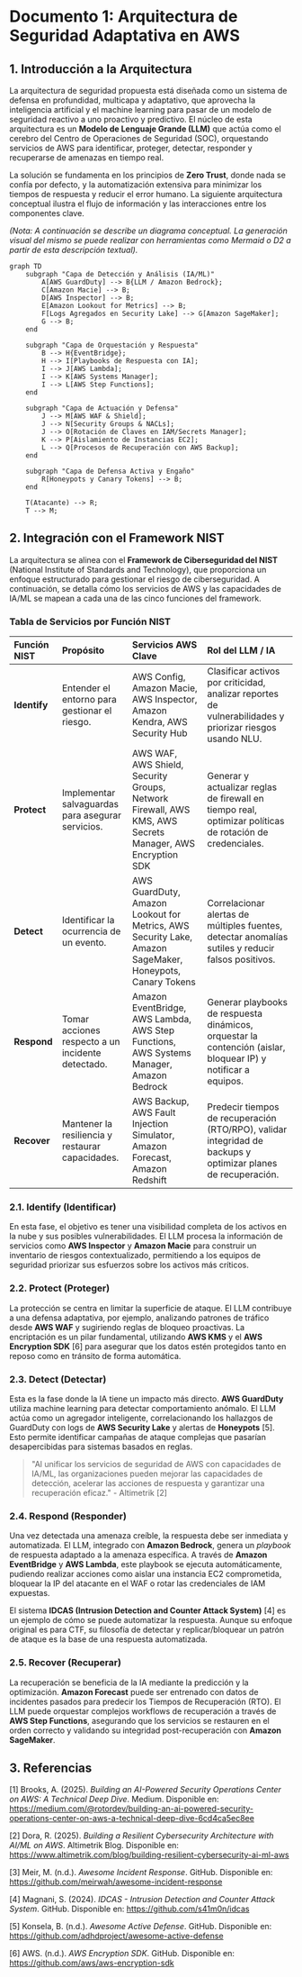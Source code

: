 # Documento 1: Arquitectura de Seguridad Adaptativa en AWS

## 1. Introducción a la Arquitectura

La arquitectura de seguridad propuesta está diseñada como un sistema de defensa en profundidad, multicapa y adaptativo, que aprovecha la inteligencia artificial y el machine learning para pasar de un modelo de seguridad reactivo a uno proactivo y predictivo. El núcleo de esta arquitectura es un **Modelo de Lenguaje Grande (LLM)** que actúa como el cerebro del Centro de Operaciones de Seguridad (SOC), orquestando servicios de AWS para identificar, proteger, detectar, responder y recuperarse de amenazas en tiempo real.

La solución se fundamenta en los principios de **Zero Trust**, donde nada se confía por defecto, y la automatización extensiva para minimizar los tiempos de respuesta y reducir el error humano. La siguiente arquitectura conceptual ilustra el flujo de información y las interacciones entre los componentes clave.

*(Nota: A continuación se describe un diagrama conceptual. La generación visual del mismo se puede realizar con herramientas como Mermaid o D2 a partir de esta descripción textual).* 

```mermaid
graph TD
    subgraph "Capa de Detección y Análisis (IA/ML)"
        A[AWS GuardDuty] --> B{LLM / Amazon Bedrock};
        C[Amazon Macie] --> B;
        D[AWS Inspector] --> B;
        E[Amazon Lookout for Metrics] --> B;
        F[Logs Agregados en Security Lake] --> G[Amazon SageMaker];
        G --> B;
    end

    subgraph "Capa de Orquestación y Respuesta"
        B --> H{EventBridge};
        H --> I[Playbooks de Respuesta con IA];
        I --> J[AWS Lambda];
        I --> K[AWS Systems Manager];
        I --> L[AWS Step Functions];
    end

    subgraph "Capa de Actuación y Defensa"
        J --> M[AWS WAF & Shield];
        J --> N[Security Groups & NACLs];
        J --> O[Rotación de Claves en IAM/Secrets Manager];
        K --> P[Aislamiento de Instancias EC2];
        L --> Q[Procesos de Recuperación con AWS Backup];
    end

    subgraph "Capa de Defensa Activa y Engaño"
        R[Honeypots y Canary Tokens] --> B;
    end

    T(Atacante) --> R;
    T --> M;
```

## 2. Integración con el Framework NIST

La arquitectura se alinea con el **Framework de Ciberseguridad del NIST** (National Institute of Standards and Technology), que proporciona un enfoque estructurado para gestionar el riesgo de ciberseguridad. A continuación, se detalla cómo los servicios de AWS y las capacidades de IA/ML se mapean a cada una de las cinco funciones del framework.

### Tabla de Servicios por Función NIST

| Función NIST | Propósito                                       | Servicios AWS Clave                                                                                             | Rol del LLM / IA                                                                                                   |
| :----------- | :---------------------------------------------- | :-------------------------------------------------------------------------------------------------------------- | :----------------------------------------------------------------------------------------------------------------- |
| **Identify** | Entender el entorno para gestionar el riesgo.   | AWS Config, Amazon Macie, AWS Inspector, Amazon Kendra, AWS Security Hub                                        | Clasificar activos por criticidad, analizar reportes de vulnerabilidades y priorizar riesgos usando NLU.         |
| **Protect**  | Implementar salvaguardas para asegurar servicios. | AWS WAF, AWS Shield, Security Groups, Network Firewall, AWS KMS, AWS Secrets Manager, AWS Encryption SDK          | Generar y actualizar reglas de firewall en tiempo real, optimizar políticas de rotación de credenciales.         |
| **Detect**   | Identificar la ocurrencia de un evento.         | AWS GuardDuty, Amazon Lookout for Metrics, AWS Security Lake, Amazon SageMaker, Honeypots, Canary Tokens          | Correlacionar alertas de múltiples fuentes, detectar anomalías sutiles y reducir falsos positivos.               |
| **Respond**  | Tomar acciones respecto a un incidente detectado. | Amazon EventBridge, AWS Lambda, AWS Step Functions, AWS Systems Manager, Amazon Bedrock                         | Generar playbooks de respuesta dinámicos, orquestar la contención (aislar, bloquear IP) y notificar a equipos. |
| **Recover**  | Mantener la resiliencia y restaurar capacidades.  | AWS Backup, AWS Fault Injection Simulator, Amazon Forecast, Amazon Redshift                                     | Predecir tiempos de recuperación (RTO/RPO), validar integridad de backups y optimizar planes de recuperación.    |

### 2.1. Identify (Identificar)

En esta fase, el objetivo es tener una visibilidad completa de los activos en la nube y sus posibles vulnerabilidades. El LLM procesa la información de servicios como **AWS Inspector** y **Amazon Macie** para construir un inventario de riesgos contextualizado, permitiendo a los equipos de seguridad priorizar sus esfuerzos sobre los activos más críticos.

### 2.2. Protect (Proteger)

La protección se centra en limitar la superficie de ataque. El LLM contribuye a una defensa adaptativa, por ejemplo, analizando patrones de tráfico desde **AWS WAF** y sugiriendo reglas de bloqueo proactivas. La encriptación es un pilar fundamental, utilizando **AWS KMS** y el **AWS Encryption SDK** [6] para asegurar que los datos estén protegidos tanto en reposo como en tránsito de forma automática.

### 2.3. Detect (Detectar)

Esta es la fase donde la IA tiene un impacto más directo. **AWS GuardDuty** utiliza machine learning para detectar comportamiento anómalo. El LLM actúa como un agregador inteligente, correlacionando los hallazgos de GuardDuty con logs de **AWS Security Lake** y alertas de **Honeypots** [5]. Esto permite identificar campañas de ataque complejas que pasarían desapercibidas para sistemas basados en reglas.

> "Al unificar los servicios de seguridad de AWS con capacidades de IA/ML, las organizaciones pueden mejorar las capacidades de detección, acelerar las acciones de respuesta y garantizar una recuperación eficaz." - Altimetrik [2]

### 2.4. Respond (Responder)

Una vez detectada una amenaza creíble, la respuesta debe ser inmediata y automatizada. El LLM, integrado con **Amazon Bedrock**, genera un *playbook* de respuesta adaptado a la amenaza específica. A través de **Amazon EventBridge** y **AWS Lambda**, este playbook se ejecuta automáticamente, pudiendo realizar acciones como aislar una instancia EC2 comprometida, bloquear la IP del atacante en el WAF o rotar las credenciales de IAM expuestas.

El sistema **IDCAS (Intrusion Detection and Counter Attack System)** [4] es un ejemplo de cómo se puede automatizar la respuesta. Aunque su enfoque original es para CTF, su filosofía de detectar y replicar/bloquear un patrón de ataque es la base de una respuesta automatizada.

### 2.5. Recover (Recuperar)

La recuperación se beneficia de la IA mediante la predicción y la optimización. **Amazon Forecast** puede ser entrenado con datos de incidentes pasados para predecir los Tiempos de Recuperación (RTO). El LLM puede orquestar complejos workflows de recuperación a través de **AWS Step Functions**, asegurando que los servicios se restauren en el orden correcto y validando su integridad post-recuperación con **Amazon SageMaker**.

## 3. Referencias

[1] Brooks, A. (2025). *Building an AI-Powered Security Operations Center on AWS: A Technical Deep Dive*. Medium. Disponible en: https://medium.com/@rotordev/building-an-ai-powered-security-operations-center-on-aws-a-technical-deep-dive-6cd4ca5ec8ee

[2] Dora, R. (2025). *Building a Resilient Cybersecurity Architecture with AI/ML on AWS*. Altimetrik Blog. Disponible en: https://www.altimetrik.com/blog/building-resilient-cybersecurity-ai-ml-aws

[3] Meir, M. (n.d.). *Awesome Incident Response*. GitHub. Disponible en: https://github.com/meirwah/awesome-incident-response

[4] Magnani, S. (2024). *IDCAS - Intrusion Detection and Counter Attack System*. GitHub. Disponible en: https://github.com/s41m0n/idcas

[5] Konsela, B. (n.d.). *Awesome Active Defense*. GitHub. Disponible en: https://github.com/adhdproject/awesome-active-defense

[6] AWS. (n.d.). *AWS Encryption SDK*. GitHub. Disponible en: https://github.com/aws/aws-encryption-sdk

